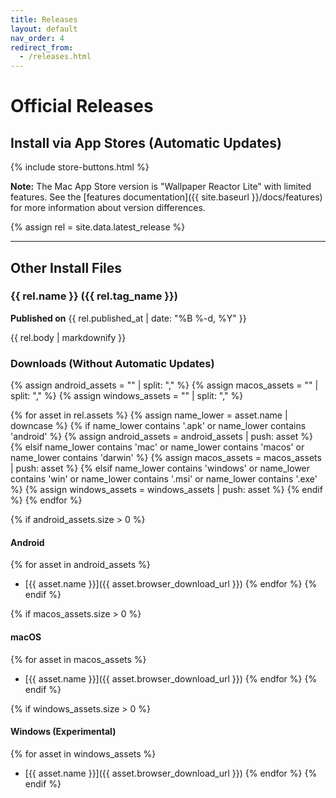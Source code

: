 ```yaml
---
title: Releases
layout: default
nav_order: 4
redirect_from:
  - /releases.html
---
```


# Official Releases

## Install via App Stores (Automatic Updates)

{% include store-buttons.html %}

**Note:** The Mac App Store version is "Wallpaper Reactor Lite" with limited features. See the [features documentation]({{ site.baseurl }}/docs/features) for more information about version differences.

{% assign rel = site.data.latest_release %}

---

## Other Install Files

### {{ rel.name }} ({{ rel.tag_name }})
**Published on** {{ rel.published_at | date: "%B %-d, %Y" }}

{{ rel.body | markdownify }}

### Downloads (Without Automatic Updates)
{% assign android_assets = "" | split: "," %}
{% assign macos_assets = "" | split: "," %}
{% assign windows_assets = "" | split: "," %}

{% for asset in rel.assets %}
  {% assign name_lower = asset.name | downcase %}
  {% if name_lower contains '.apk' or name_lower contains 'android' %}
    {% assign android_assets = android_assets | push: asset %}
  {% elsif name_lower contains 'mac' or name_lower contains 'macos' or name_lower contains 'darwin' %}
    {% assign macos_assets = macos_assets | push: asset %}
  {% elsif name_lower contains 'windows' or name_lower contains 'win' or name_lower contains '.msi' or name_lower contains '.exe' %}
    {% assign windows_assets = windows_assets | push: asset %}
  {% endif %}
{% endfor %}

{% if android_assets.size > 0 %}
#### Android
{% for asset in android_assets %}
- [{{ asset.name }}]({{ asset.browser_download_url }})
{% endfor %}
{% endif %}

{% if macos_assets.size > 0 %}
#### macOS
{% for asset in macos_assets %}
- [{{ asset.name }}]({{ asset.browser_download_url }})
{% endfor %}
{% endif %}

{% if windows_assets.size > 0 %}
#### Windows (Experimental)
{% for asset in windows_assets %}
- [{{ asset.name }}]({{ asset.browser_download_url }})
{% endfor %}
{% endif %}

